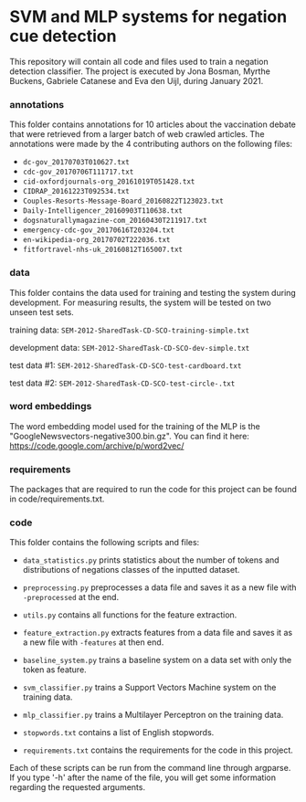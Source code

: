 # SVM and MLP systems for negation cue detection

This repository will contain all code and files used to train a negation detection classifier.
The project is executed by Jona Bosman, Myrthe Buckens, Gabriele Catanese and Eva den Uijl, during January 2021.

### annotations
This folder contains annotations for 10 articles about the vaccination debate that were retrieved from a larger batch of web crawled articles. The annotations were made by the 4 contributing authors on the following files:

* `dc-gov_20170703T010627.txt`
* `cdc-gov_20170706T111717.txt`
* `cid-oxfordjournals-org_20161019T051428.txt`
* `CIDRAP_20161223T092534.txt`
* `Couples-Resorts-Message-Board_20160822T123023.txt`
* `Daily-Intelligencer_20160903T110638.txt`
* `dogsnaturallymagazine-com_20160430T211917.txt`
* `emergency-cdc-gov_20170616T203204.txt`
* `en-wikipedia-org_20170702T222036.txt`
* `fitfortravel-nhs-uk_20160812T165007.txt`

### data
This folder contains the data used for training and testing the system during development. 
For measuring results, the system will be tested on two unseen test sets.

training data: `SEM-2012-SharedTask-CD-SCO-training-simple.txt`

development data: `SEM-2012-SharedTask-CD-SCO-dev-simple.txt`

test data #1: `SEM-2012-SharedTask-CD-SCO-test-cardboard.txt`

test data #2: `SEM-2012-SharedTask-CD-SCO-test-circle-.txt`

### word embeddings
The word embedding model used for the training of the MLP is the "GoogleNewsvectors-negative300.bin.gz".
You can find it here: https://code.google.com/archive/p/word2vec/

### requirements
The packages that are required to run the code for this project can be found in code/requirements.txt.

### code
This folder contains the following scripts and files: 

* `data_statistics.py` prints statistics about the number of tokens and distributions of negations classes of the inputted dataset.

* `preprocessing.py` preprocesses a data file and saves it as a new file with `-preprocessed` at the end.

* `utils.py` contains all functions for the feature extraction.

* `feature_extraction.py` extracts features from a data file and saves it as a new file with `-features` at then end.

* `baseline_system.py` trains a baseline system on a data set with only the token as feature.

* `svm_classifier.py` trains a Support Vectors Machine system on the training data.

* `mlp_classifier.py` trains a Multilayer Perceptron on the training data.

* `stopwords.txt` contains a list of English stopwords.

* `requirements.txt` contains the requirements for the code in this project.


Each of these scripts can be run from the command line through argparse. If you type '-h' after the name of the file, you will get some information regarding the requested arguments.
